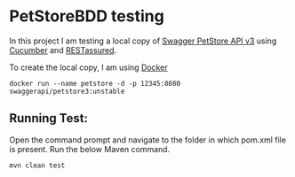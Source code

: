 
# PetStoreBDD testing

In this project I am testing a local copy of [Swagger PetStore API v3](https://petstore3.swagger.io/) using [Cucumber](https://cucumber.io/) and [RESTassured](https://rest-assured.io/).

To create the local copy, I am using [Docker](https://www.docker.com/)
```
docker run --name petstore -d -p 12345:8080 swaggerapi/petstore3:unstable
```

## **Running Test:**

Open the command prompt and navigate to the folder in which pom.xml file is present.
Run the below Maven command.

    mvn clean test

